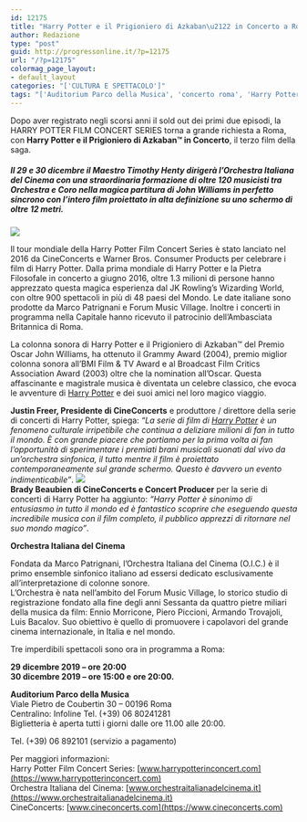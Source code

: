```yaml
---
id: 12175
title: "Harry Potter e il Prigioniero di Azkaban\u2122 in Concerto a Roma"
author: Redazione
type: "post"
guid: http://progressonline.it/?p=12175
url: "/?p=12175"
colormag_page_layout:
- default_layout
categories: "['CULTURA E SPETTACOLO']"
tags: "['Auditorium Parco della Musica', 'concerto roma', 'Harry Potter', 'Harry Potter a teatro']"
---
```


Dopo aver registrato negli scorsi anni il sold out dei primi due episodi, la HARRY POTTER FILM CONCERT SERIES torna a grande richiesta a Roma, con **Harry Potter e il Prigioniero di Azkaban™ in Concerto**, il terzo film della saga.

##### Il 29 e 30 dicembre il **Maestro Timothy Henty** dirigerà l’**Orchestra Italiana del Cinema** con una straordinaria formazione di oltre 120 musicisti tra Orchestra e Coro nella magica partitura di John Williams in perfetto sincrono con l’intero film proiettato in alta definizione su uno schermo di oltre 12 metri.

![](https://progressonline.it/wp-content/uploads/2019/11/Screenshot-2019-11-28-11.58.02-300x169.png)

Il tour mondiale della Harry Potter Film Concert Series è stato lanciato nel 2016 da CineConcerts e Warner Bros. Consumer Products per celebrare i film di Harry Potter. Dalla prima mondiale di Harry Potter e la Pietra Filosofale in concerto a giugno 2016, oltre 1.3 milioni di persone hanno apprezzato questa magica esperienza dal JK Rowling’s Wizarding World, con oltre 900 spettacoli in più di 48 paesi del Mondo. Le date italiane sono prodotte da Marco Patrignani e Forum Music Village. Inoltre i concerti in programma nella Capitale hanno ricevuto il patrocinio dell’Ambasciata Britannica di Roma.

La colonna sonora di Harry Potter e il Prigioniero di Azkaban™ del Premio Oscar John Williams, ha ottenuto il Grammy Award (2004), premio miglior colonna sonora all’BMI Film &amp; TV Award e al Broadcast Film Critics Association Award (2003) oltre che la nomination all’Oscar. Questa affascinante e magistrale musica è diventata un celebre classico, che evoca le avventure di [Harry Potter](https://progressonline.it/harry-potter-vietato-in-una-scuola-degli-stati-uniti-puo-evocare-il-maligno/) e dei suoi amici nel loro magico viaggio.

**Justin Freer, Presidente di CineConcerts** e produttore / direttore della serie di concerti di Harry Potter, spiega: *“La serie di film di [Harry Potter](https://progressonline.it/harry-potter-torna-nei-teatri-la-musica-dal-vivo/) è un fenomeno culturale irripetibile che continua a deliziare milioni di fan in tutto il mondo. È con grande piacere che portiamo per la prima volta ai fan l’opportunità di sperimentare i premiati brani musicali suonati dal vivo da un’orchestra sinfonica, il tutto mentre il film è proiettato contemporaneamente sul grande schermo. Questo è davvero un evento indimenticabile”*. ![](https://progressonline.it/wp-content/uploads/2019/11/Screenshot-2019-11-28-11.58.08-300x169.png)  
**Brady Beaubien di CineConcerts e Concert Producer** per la serie di concerti di Harry Potter ha aggiunto: *“Harry Potter è sinonimo di entusiasmo in tutto il mondo ed è fantastico scoprire che eseguendo questa incredibile musica con il film completo, il pubblico apprezzi di ritornare nel suo mondo magico”*.

**Orchestra Italiana del Cinema**

Fondata da Marco Patrignani, l’Orchestra Italiana del Cinema (O.I.C.) è il primo ensemble sinfonico italiano ad essersi dedicato esclusivamente all’interpretazione di colonne sonore.  
L’Orchestra è nata nell’ambito del Forum Music Village, lo storico studio di registrazione fondato alla fine degli anni Sessanta da quattro pietre miliari della musica da film: Ennio Morricone, Piero Piccioni, Armando Trovajoli, Luis Bacalov. Suo obiettivo è quello di promuovere i capolavori del grande cinema internazionale, in Italia e nel mondo.

Tre imperdibili spettacoli sono ora in programma a Roma:

**29 dicembre 2019 – ore 20:00**  
**30 dicembre 2019 – ore 15:00 e ore 20:00.**

**Auditorium Parco della Musica**  
Viale Pietro de Coubertin 30 – 00196 Roma  
Centralino: Infoline Tel. (+39) 06 80241281  
Biglietteria è aperta tutti i giorni dalle ore 11.00 alle 20:00.

Tel. (+39) 06 892101 (servizio a pagamento)

Per maggiori informazioni:  
Harry Potter Film Concert Series: [www.harrypotterinconcert.com](https://www.harrypotterinconcert.com)  
Orchestra Italiana del Cinema: [www.orchestraitalianadelcinema.it](https://www.orchestraitalianadelcinema.it)  
CineConcerts: [www.cineconcerts.com](https://www.cineconcerts.com)